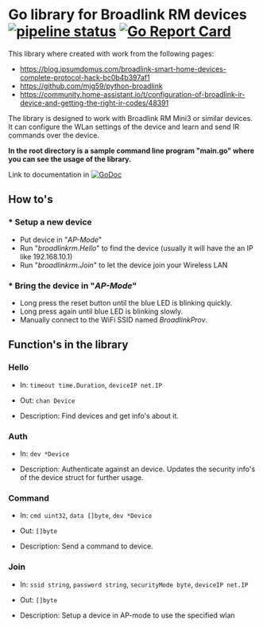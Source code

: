 # Go library for Broadlink RM devices [![pipeline status](https://gitlab.com/waringer/broadlink/badges/master/pipeline.svg)](https://gitlab.com/waringer/broadlink/commits/master) [![Go Report Card](https://goreportcard.com/badge/gitlab.com/waringer/broadlink)](https://goreportcard.com/report/gitlab.com/waringer/broadlink)

This library where created with work from the following pages:

* <https://blog.ipsumdomus.com/broadlink-smart-home-devices-complete-protocol-hack-bc0b4b397af1>
* <https://github.com/mjg59/python-broadlink>
* <https://community.home-assistant.io/t/configuration-of-broadlink-ir-device-and-getting-the-right-ir-codes/48391>

The library is designed to work with Broadlink RM Mini3 or similar devices. It can configure the WLan settings of the device and learn and send IR commands over the device.

**In the root directory is a sample command line program "main.go" where you can see the usage of the library.**

Link to documentation in [![GoDoc](https://godoc.org/gitlab.com/waringer/broadlink/broadlinkrm?status.svg)](https://godoc.org/gitlab.com/waringer/broadlink/broadlinkrm)

## How to's

### * Setup a new device

* Put device in "*AP-Mode*"
* Run "*broadlinkrm.Hello*" to find the device (usually it will have the an IP like 192.168.10.1)
* Run "*broadlinkrm.Join*" to let the device join your Wireless LAN

### * Bring the device in "*AP-Mode*"

* Long press the reset button until the blue LED is blinking quickly.
* Long press again until blue LED is blinking slowly.
* Manually connect to the WiFi SSID named *BroadlinkProv*.

## Function's in the library

### Hello

* In:
```timeout time.Duration```,
```deviceIP net.IP```

* Out:
```chan Device```

* Description:
   Find devices and get info's about it.

### Auth

* In:
```dev *Device```

* Description:
   Authenticate against an device. Updates the security info's of the device struct for further usage.

### Command

* In:
```cmd uint32```,
```data []byte```,
```dev *Device```

* Out:
```[]byte```

* Description:
   Send a command to device.

### Join

* In:
```ssid string```,
```password string```,
```securityMode byte```,
```deviceIP net.IP```

* Out:
```[]byte```

* Description:
   Setup a device in AP-mode to use the specified wlan
